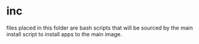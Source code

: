 # inc
files placed in this folder are bash scripts that will be sourced by the main install script to install apps to the main image.
